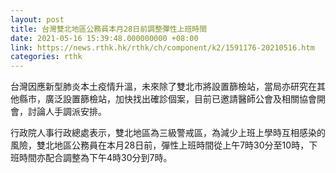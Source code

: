 ```yaml
---
layout: post
title: 台灣雙北地區公務員本月28日前調整彈性上班時間
date: 2021-05-16 15:39:48.000000000 +08:00
link: https://news.rthk.hk/rthk/ch/component/k2/1591176-20210516.htm
categories: rthk
---
```


台灣因應新型肺炎本土疫情升溫，未來除了雙北市將設置篩檢站，當局亦研究在其他縣市，廣泛設置篩檢站，加快找出確診個案，目前已邀請醫師公會及相關協會開會，討論人手調派安排。

行政院人事行政總處表示，雙北地區為三級警戒區，為減少上班上學時互相感染的風險，雙北地區公務員在本月28日前，彈性上班時間從上午7時30分至10時，下班時間亦配合調整為下午4時30分到7時。

